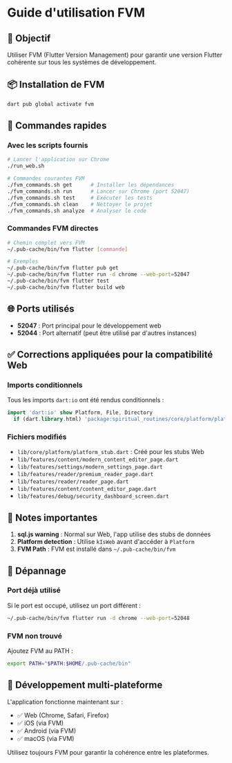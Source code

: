 # Guide d'utilisation FVM

## 🎯 Objectif
Utiliser FVM (Flutter Version Management) pour garantir une version Flutter cohérente sur tous les systèmes de développement.

## 📦 Installation de FVM
```bash
dart pub global activate fvm
```

## 🚀 Commandes rapides

### Avec les scripts fournis
```bash
# Lancer l'application sur Chrome
./run_web.sh

# Commandes courantes FVM
./fvm_commands.sh get      # Installer les dépendances
./fvm_commands.sh run      # Lancer sur Chrome (port 52047)
./fvm_commands.sh test     # Exécuter les tests
./fvm_commands.sh clean    # Nettoyer le projet
./fvm_commands.sh analyze  # Analyser le code
```

### Commandes FVM directes
```bash
# Chemin complet vers FVM
~/.pub-cache/bin/fvm flutter [commande]

# Exemples
~/.pub-cache/bin/fvm flutter pub get
~/.pub-cache/bin/fvm flutter run -d chrome --web-port=52047
~/.pub-cache/bin/fvm flutter test
~/.pub-cache/bin/fvm flutter build web
```

## 🌐 Ports utilisés
- **52047** : Port principal pour le développement web
- **52044** : Port alternatif (peut être utilisé par d'autres instances)

## ✅ Corrections appliquées pour la compatibilité Web

### Imports conditionnels
Tous les imports `dart:io` ont été rendus conditionnels :
```dart
import 'dart:io' show Platform, File, Directory 
  if (dart.library.html) 'package:spiritual_routines/core/platform/platform_stub.dart';
```

### Fichiers modifiés
- `lib/core/platform/platform_stub.dart` : Créé pour les stubs Web
- `lib/features/content/modern_content_editor_page.dart`
- `lib/features/settings/modern_settings_page.dart`
- `lib/features/reader/premium_reader_page.dart`
- `lib/features/reader/reader_page.dart`
- `lib/features/content/content_editor_page.dart`
- `lib/features/debug/security_dashboard_screen.dart`

## 📝 Notes importantes

1. **sql.js warning** : Normal sur Web, l'app utilise des stubs de données
2. **Platform detection** : Utilise `kIsWeb` avant d'accéder à `Platform`
3. **FVM Path** : FVM est installé dans `~/.pub-cache/bin/fvm`

## 🔧 Dépannage

### Port déjà utilisé
Si le port est occupé, utilisez un port différent :
```bash
~/.pub-cache/bin/fvm flutter run -d chrome --web-port=52048
```

### FVM non trouvé
Ajoutez FVM au PATH :
```bash
export PATH="$PATH:$HOME/.pub-cache/bin"
```

## 📱 Développement multi-plateforme

L'application fonctionne maintenant sur :
- ✅ Web (Chrome, Safari, Firefox)
- ✅ iOS (via FVM)
- ✅ Android (via FVM)
- ✅ macOS (via FVM)

Utilisez toujours FVM pour garantir la cohérence entre les plateformes.